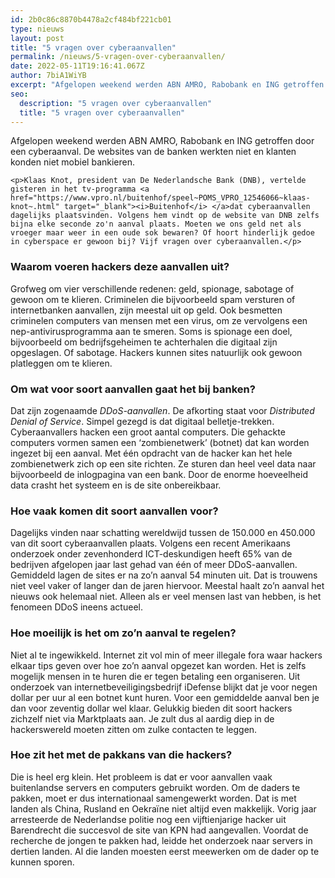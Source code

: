 ```yaml
---
id: 2b0c86c8870b4478a2cf484bf221cb01
type: nieuws
layout: post
title: "5 vragen over cyberaanvallen"
permalink: /nieuws/5-vragen-over-cyberaanvallen/
date: 2022-05-11T19:16:41.067Z
author: 7biA1WiYB
excerpt: "Afgelopen weekend werden ABN AMRO, Rabobank en ING getroffen door een cyberaanval. De websites van de banken werkten niet en klanten konden niet mobiel bankieren.  "
seo:
  description: "5 vragen over cyberaanvallen"
  title: "5 vragen over cyberaanvallen"
---
```

Afgelopen weekend werden ABN AMRO, Rabobank en ING getroffen door een cyberaanval. De websites van de banken werkten niet en klanten konden niet mobiel bankieren.  

    <p>Klaas Knot, president van De Nederlandsche Bank (DNB), vertelde gisteren in het tv-programma <a href="https://www.vpro.nl/buitenhof/speel~POMS_VPRO_12546066~klaas-knot~.html" target="_blank"><i>Buitenhof</i> </a>dat cyberaanvallen dagelijks plaatsvinden. Volgens hem vindt op de website van DNB zelfs bijna elke seconde zo'n aanval plaats. Moeten we ons geld net als vroeger maar weer in een oude sok bewaren? Of hoort hinderlijk gedoe in cyberspace er gewoon bij? Vijf vragen over cyberaanvallen.</p>
<h3>Waarom voeren hackers deze aanvallen uit?</h3>
<p>Grofweg om vier verschillende redenen: geld, spionage, sabotage of gewoon om te klieren. Criminelen die bijvoorbeeld spam versturen of internetbanken aanvallen, zijn meestal uit op geld. Ook besmetten criminelen computers van mensen met een virus, om ze vervolgens een nep-antivirusprogramma aan te smeren. Soms is spionage een doel, bijvoorbeeld om bedrijfsgeheimen te achterhalen die digitaal zijn opgeslagen. Of sabotage. Hackers kunnen sites natuurlijk ook gewoon platleggen om te klieren.</p>
<h3>Om wat voor soort aanvallen gaat het bij banken?</h3>
<p>Dat zijn zogenaamde <em>DDoS-aanvallen</em>. De afkorting staat voor <em>Distributed Denial of Service</em>. Simpel gezegd is dat digitaal belletje-trekken. Cyberaanvallers hacken een groot aantal computers. Die gehackte computers vormen samen een ‘zombienetwerk’ (botnet) dat kan worden ingezet bij een aanval. Met één opdracht van de hacker kan het hele zombienetwerk zich op een site richten. Ze sturen dan heel veel data naar bijvoorbeeld de inlogpagina van een bank. Door de enorme hoeveelheid data crasht het systeem en is de site onbereikbaar.</p>
<h3>Hoe vaak komen dit soort aanvallen voor?</h3>
<p>Dagelijks vinden naar schatting wereldwijd tussen de 150.000 en 450.000 van dit soort cyberaanvallen plaats. Volgens een recent Amerikaans onderzoek onder zevenhonderd ICT-deskundigen heeft 65% van de bedrijven afgelopen jaar last gehad van één of meer DDoS-aanvallen. Gemiddeld lagen de sites er na zo’n aanval 54 minuten uit. Dat is trouwens niet veel vaker of langer dan de jaren hiervoor. Meestal haalt zo’n aanval het nieuws ook helemaal niet. Alleen als er veel mensen last van hebben, is het fenomeen DDoS ineens actueel.</p>
<h3>Hoe moeilijk is het om zo’n aanval te regelen?</h3>
<p>Niet al te ingewikkeld. Internet zit vol min of meer illegale fora waar hackers elkaar tips geven over hoe zo’n aanval opgezet kan worden. Het is zelfs mogelijk mensen in te huren die er tegen betaling een organiseren. Uit onderzoek van internetbeveiligingsbedrijf iDefense blijkt dat je voor negen dollar per uur al een botnet kunt huren. Voor een gemiddelde aanval ben je dan voor zeventig dollar wel klaar. Gelukkig bieden dit soort hackers zichzelf niet via Marktplaats aan. Je zult dus al aardig diep in de hackerswereld moeten zitten om zulke contacten te leggen.</p>
<h3>Hoe zit het met de pakkans van die hackers?</h3>
<p>Die is heel erg klein. Het probleem is dat er voor aanvallen vaak buitenlandse servers en computers gebruikt worden. Om de daders te pakken, moet er dus internationaal samengewerkt worden. Dat is met landen als China, Rusland en Oekraïne niet altijd even makkelijk. Vorig jaar arresteerde de Nederlandse politie nog een vijftienjarige hacker uit Barendrecht die succesvol de site van KPN had aangevallen. Voordat de recherche de jongen te pakken had, leidde het onderzoek naar servers in dertien landen. Al die landen moesten eerst meewerken om de dader op te kunnen sporen.</p>  
